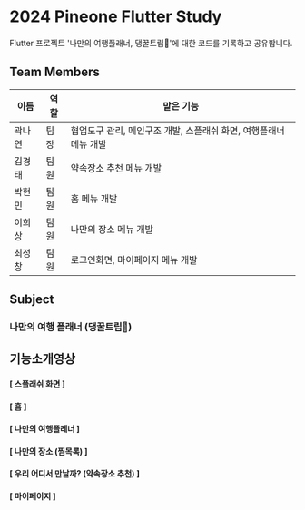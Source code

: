 # 2024 Pineone Flutter Study
Flutter 프로젝트 '나만의 여행플래너, 댕꿀트립🍯'에 대한 코드를 기록하고 공유합니다.

## Team Members
|이름|역할|맡은 기능|
|---|---|---------|
|곽나연|팀장|협업도구 관리, 메인구조 개발, 스플래쉬 화면, 여행플래너 메뉴 개발|
|김경태|팀원|약속장소 추천 메뉴 개발|
|박현민|팀원|홈 메뉴 개발|
|이희상|팀원|나만의 장소 메뉴 개발|
|최정창|팀원|로그인화면, 마이페이지 메뉴 개발|


## Subject
### 나만의 여행 플래너 (댕꿀트립🍯)

## 기능소개영상
#### [ 스플래쉬 화면 ]

#### [ 홈 ]

#### [ 나만의 여행플레너 ]

#### [ 나만의 장소 (찜목록) ]

#### [ 우리 어디서 만날까? (약속장소 추천) ]

#### [ 마이페이지 ]
